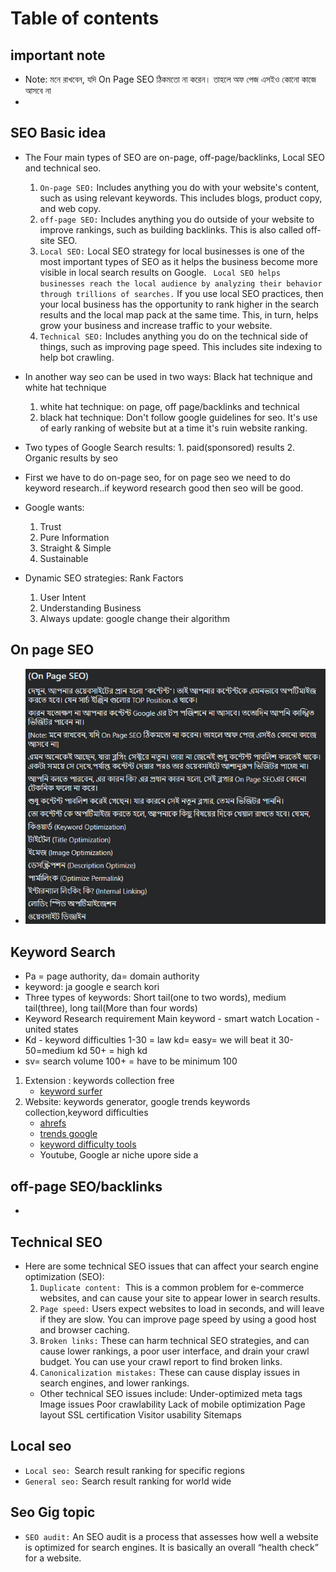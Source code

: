 # Table of contents


## important note
- Note: মনে রাখবেন, যদি On Page SEO ঠিকমতো না করেন। তাহলে অফ পেজ এসইও কোনো কাজে আসবে না
- 
## SEO Basic idea
- The Four main types of SEO are on-page, off-page/backlinks, Local SEO and technical seo. 
    1. `On-page SEO:` Includes anything you do with your website's content, such as using relevant keywords. This includes blogs, product copy, and web copy.   
    2. `off-page SEO:` Includes anything you do outside of your website to improve rankings, such as building backlinks. This is also called off-site SEO.  
    3. `Local SEO:` Local SEO strategy for local businesses is one of the most important types of SEO as it helps the business become more visible in local search results on Google.
   ` Local SEO helps businesses reach the local audience by analyzing their behavior through trillions of searches.` If you use local SEO practices, then your local business has the opportunity to rank higher in the search results and the local map pack at the same time. This, in turn, helps grow your business and increase traffic to your website.
    4. `Technical SEO:` Includes anything you do on the technical side of things, such as improving page speed. This includes site indexing to help bot crawling. 
- In another way seo can be used in two ways: Black hat technique and white hat technique  
    1. white hat technique: on page, off page/backlinks and technical 
    2. black hat technique: Don't follow google guidelines for seo. It's use of early ranking of website but at a time it's ruin website ranking.
- Two types of Google Search results: 1. paid(sponsored) results 2. Organic results by seo
- First we have to do on-page seo, for on page seo we need to do keyword research..if keyword research good then seo will be good. 
- Google wants: 
    1. Trust
    2. Pure Information 
    3. Straight & Simple 
    4. Sustainable 

- Dynamic SEO strategies: Rank Factors 
    1. User Intent  
    2. Understanding Business 
    3. Always update: google change their algorithm
## On page SEO 
- ![post](/SEO/images/SEO.png)
## Keyword Search
- Pa =  page authority, da= domain authority
- keyword: ja google e search kori
- Three types of keywords: Short tail(one to two words), medium tail(three), long tail(More than four words)
- Keyword Research requirement
 Main keyword - smart watch
 Location -  united states 
- Kd -  keyword difficulties
 1-30 = law kd= easy= we will beat it
 30-50=medium kd 
 50+ = high kd 
 - sv= search volume 100+ = have to be minimum 100 

1. Extension : keywords collection free
    - [keyword surfer](https://chromewebstore.google.com/detail/bafijghppfhdpldihckdcadbcobikaca)
2. Website: keywords generator, google trends keywords collection,keyword difficulties 
    - [ahrefs](https://ahrefs.com/keyword-generator)
    - [trends google](https://trends.google.com/trends/explore?hl=en) 
    - [keyword difficulty tools](https://ahrefs.com/keyword-difficulty) 
    - Youtube, Google ar niche upore side a 
## off-page SEO/backlinks 
- 
## Technical SEO
- Here are some technical SEO issues that can affect your search engine optimization (SEO):
    1. `Duplicate content: `This is a common problem for e-commerce websites, and can cause your site to appear lower in search results.
    2. `Page speed:` Users expect websites to load in seconds, and will leave if they are slow. You can improve page speed by using a good host and browser caching.
    3. `Broken links:` These can harm technical SEO strategies, and can cause lower rankings, a poor user interface, and drain your crawl budget. You can use your crawl report to find broken links.
    4. `Canonicalization mistakes:` These can cause display issues in search engines, and lower rankings.
    - Other technical SEO issues include:
    Under-optimized meta tags
    Image issues
    Poor crawlability
    Lack of mobile optimization
    Page layout
    SSL certification
    Visitor usability
    Sitemaps 
## Local seo 
- `Local seo: `Search result ranking for specific regions 
- `General seo:` Search result ranking for world wide
 

## Seo Gig topic
- `SEO audit:` An SEO audit is a process that assesses how well a website is optimized for search engines. It is basically an overall “health check” for a website.     